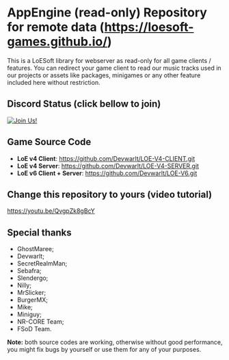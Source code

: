 # AppEngine (read-only) Repository for remote data (https://loesoft-games.github.io/)

This is a LoESoft library for webserver as read-only for all game clients / features. You can redirect your game client to read our music tracks used in our projects or assets like packages, minigames or any other feature included here without restriction.

## Discord Status (click bellow to join)
[![Join Us!](https://discordapp.com/api/guilds/345060662260531202/embed.png)](https://discord.gg/jHNTjun)

## Game Source Code
- **LoE v4 Client**: https://github.com/Devwarlt/LOE-V4-CLIENT.git
- **LoE v4 Server**: https://github.com/Devwarlt/LOE-V4-SERVER.git
- **LoE v6 Client + Server**: https://github.com/Devwarlt/LOE-V6.git

## Change this repository to yours (video tutorial)
https://youtu.be/QvgpZk8gBcY

## Special thanks
- GhostMaree;
- Devwarlt;
- SecretRealmMan;
- Sebafra;
- Slendergo;
- Nilly;
- MrSlicker;
- BurgerMX;
- Mike;
- Miniguy;
- NR-CORE Team;
- FSoD Team.

**Note:** both source codes are working, otherwise without good performance, you might fix bugs by yourself or use them for any of your purposes.
